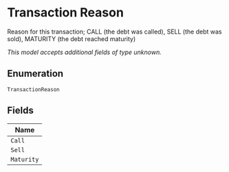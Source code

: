 
# Transaction Reason

Reason for this transaction; CALL (the debt was called), SELL (the debt was sold), MATURITY (the debt reached maturity)

*This model accepts additional fields of type unknown.*

## Enumeration

`TransactionReason`

## Fields

| Name |
|  --- |
| `Call` |
| `Sell` |
| `Maturity` |

